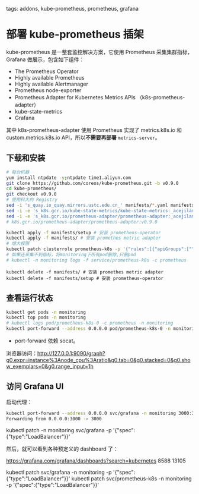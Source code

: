 tags: addons, kube-prometheus, prometheus, grafana

# 部署 kube-prometheus 插架
kube-prometheus 是一整套监控解决方案，它使用 Prometheus 采集集群指标，Grafana 做展示，包含如下组件：
+ The Prometheus Operator
+ Highly available Prometheus
+ Highly available Alertmanager
+ Prometheus node-exporter
+ Prometheus Adapter for Kubernetes Metrics APIs （k8s-prometheus-adapter）
+ kube-state-metrics
+ Grafana

其中 k8s-prometheus-adapter 使用 Prometheus 实现了 metrics.k8s.io 和 custom.metrics.k8s.io API，所以**不需要再部署** `metrics-server`。


## 下载和安装

``` bash
# 每台机器
yum install ntpdate -y;ntpdate time1.aliyun.com
git clone https://github.com/coreos/kube-prometheus.git -b v0.9.0
cd kube-prometheus/
git checkout v0.9.0
# 使用科大的 Registry
sed -i 's_quay.io_quay.mirrors.ustc.edu.cn_' manifests/*.yaml manifests/setup/*.yaml
sed -i -e 's_k8s.gcr.io/kube-state-metrics/kube-state-metrics:_acejilam/kube-state-metrics:_' manifests/*.yaml manifests/setup/*.yaml
sed -i -e 's_k8s.gcr.io/prometheus-adapter/prometheus-adapter:_acejilam/prometheus-adapter:_' manifests/*.yaml manifests/setup/*.yaml
# k8s.gcr.io/prometheus-adapter/prometheus-adapter:v0.9.0

kubectl apply -f manifests/setup # 安装 prometheus-operator
kubectl apply -f manifests/ # 安装 promethes metric adapter
# 增大权限
kubectl patch clusterrole prometheus-k8s -p '{"rules":[{"apiGroups":[""],"resources":["nodes/metrics","endpoints","pods","services"],"verbs":["get","list","watch"]},{"nonResourceURLs":["/metrics"],"verbs":["get"]}]}'
# 如果还采集不到指标，将monitoring下所有pod删除,只删pod
# kubectl -n monitoring logs -f service/prometheus-k8s -c prometheus


```
```
kubectl delete -f manifests/ # 安装 promethes metric adapter
kubectl delete -f manifests/setup # 安装 prometheus-operator
```

## 查看运行状态

``` bash
kubectl get pods -n monitoring
kubectl top pods -n monitoring
# kubectl logs pod/prometheus-k8s-0 -c prometheus -n monitoring
kubectl port-forward --address 0.0.0.0 pod/prometheus-k8s-0 -n monitoring 9090:9090 &

```
+ port-forward 依赖 socat。

浏览器访问：http://127.0.0.1:9090/graph?g0.expr=instance%3Anode_cpu%3Aratio&g0.tab=0&g0.stacked=0&g0.show_exemplars=0&g0.range_input=1h




## 访问 Grafana UI

启动代理：

``` bash
kubectl port-forward --address 0.0.0.0 svc/grafana -n monitoring 3000:3000
Forwarding from 0.0.0.0:3000 -> 3000
```
kubectl patch  -n monitoring  svc/grafana -p '{"spec":{"type":"LoadBalancer"}}'
<!-- kubectl patch  -n monitoring  svc/prometheus-k8s -p '{"spec":{"type":"LoadBalancer"}}' -->
然后，就可以看到各种预定义的 dashboard 了：


https://grafana.com/grafana/dashboards?search=kubernetes
8588
13105



kubectl patch svc/grafana -n monitoring -p '{"spec":{"type":"LoadBalancer"}}'
kubectl patch svc/prometheus-k8s -n monitoring -p '{"spec":{"type":"LoadBalancer"}}'
